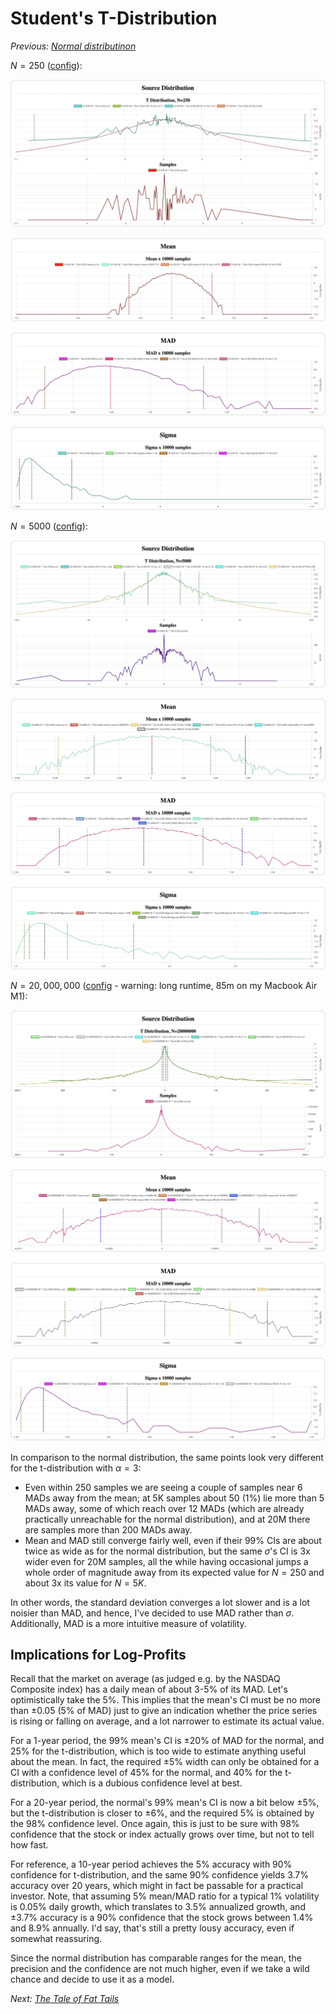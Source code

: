 # Student's T-Distribution

*Previous: [Normal distributinon](normal.md)*

$N=250$ ([config](assets/t-N-250-mean-mad-sigma.json)):

![Source distribution](assets/t-N-250-source.jpeg)

![Mean](assets/t-N-250-mean.jpeg)

![MAD](assets/t-N-250-mad.jpeg)

![Sigma](assets/t-N-250-sigma.jpeg)

$N=5000$ ([config](assets/t-N-5K-all-dist.json)):

![Source distribution](assets/t-N-5K-source.jpeg)

![Mean](assets/t-N-5K-mean.jpeg)

![MAD](assets/t-N-5K-mad.jpeg)

![Sigma](assets/t-N-5K-sigma.jpeg)

$N=20,000,000$ ([config](assets/t-N-20M-all-dist.json) - warning:
long runtime, 85m on my Macbook Air M1):

![Source distribution](assets/t-N-20M-source.jpeg)

![Mean](assets/t-N-20M-mean.jpeg)

![MAD](assets/t-N-20M-mad.jpeg)

![Sigma](assets/t-N-20M-sigma.jpeg)

In comparison to the normal distribution, the same points look very different
for the t-distribution with $\alpha=3$:

- Even within 250 samples we are seeing a couple of samples near 6 MADs away
  from the mean; at 5K samples about 50 (1%) lie more than 5 MADs away, some of
  which reach over 12 MADs (which are already practically unreachable for the
  normal distribution), and at 20M there are samples more than 200 MADs
  away.
- Mean and MAD still converge fairly well, even if their 99% CIs are about twice
  as wide as for the normal distribution, but the same $\sigma$'s CI is 3x wider
  even for 20M samples, all the while having occasional jumps a whole order of
  magnitude away from its expected value for $N=250$ and about 3x its value for
  $N=5K$.

In other words, the standard deviation converges a lot slower and is a lot
noisier than MAD, and hence, I've decided to use MAD rather than $\sigma$.
Additionally, MAD is a more intuitive measure of volatility.

## Implications for Log-Profits

Recall that the market on average (as judged e.g. by the NASDAQ Composite index)
has a daily mean of about 3-5% of its MAD. Let's optimistically take the 5%.
This implies that the mean's CI must be no more than $\pm 0.05$ (5% of MAD) just to
give an indication whether the price series is rising or falling on average, and
a lot narrower to estimate its actual value.

For a 1-year period, the 99% mean's CI is $\pm 20$% of MAD for the normal, and 25%
for the t-distribution, which is too wide to estimate anything useful about the
mean.  In fact, the required $\pm 5$% width can only be obtained for a CI with a
confidence level of 45% for the normal, and 40% for the t-distribution, which is
a dubious confidence level at best.

For a 20-year period, the normal's 99% mean's CI is now a bit below $\pm 5$%, but
the t-distribution is closer to $\pm 6$%, and the required 5% is obtained by the 98%
confidence level. Once again, this is just to be sure with 98% confidence that
the stock or index actually grows over time, but not to tell how fast.

For reference, a 10-year period achieves the 5% accuracy with 90% confidence for
t-distribution, and the same 90% confidence yields $3.7$% accuracy over 20 years,
which might in fact be passable for a practical investor. Note, that assuming 5%
$\mathrm{mean} / \mathrm{MAD}$ ratio for a typical 1% volatility is $0.05$% daily growth, which
translates to $3.5$% annualized growth, and $\pm 3.7$% accuracy is a 90% confidence
that the stock grows between $1.4$% and $8.9$% annually. I'd say, that's still a
pretty lousy accuracy, even if somewhat reassuring.

Since the normal distribution has comparable ranges for the mean, the precision
and the confidence are not much higher, even if we take a wild chance and decide
to use it as a model.

 *Next: [The Tale of Fat Tails](fat_tails.md)*
